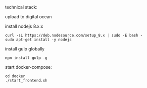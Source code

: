 technical stack:

upload to digital ocean

install nodejs 8.x.x
```
curl -sL https://deb.nodesource.com/setup_8.x | sudo -E bash -
sudo apt-get install -y nodejs
```

install gulp globally
```
npm install gulp -g
```

start docker-compose:
```
cd docker
./start_frontend.sh
```
